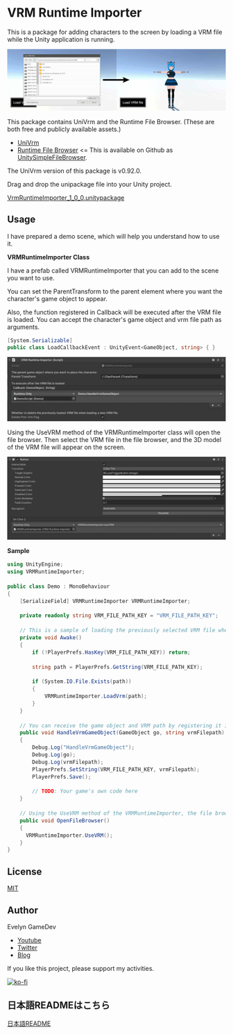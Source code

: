 # VRM Runtime Importer

This is a package for adding characters to the screen by loading a VRM file while the Unity application is running.

![demo scene](./Doc/demo.jpeg)

This package contains UniVrm and the Runtime File Browser. (These are both free and publicly available assets.)

* [UniVrm](https://github.com/vrm-c/UniVRM)
* [Runtime File Browser](https://assetstore.unity.com/packages/tools/gui/runtime-file-browser-113006?aid=1011liAjm) <= This is available on Github as [UnitySimpleFileBrowser](https://github.com/yasirkula/UnitySimpleFileBrowser).

The UniVrm version of this package is v0.92.0.

Drag and drop the unipackage file into your Unity project.

[VrmRuntimeImporter_1_0_0.unitypackage](https://github.com/EvelynGameDev/VRMRuntimeImporter/releases/)


## Usage

<!-- The following [Youtube video](http://www.youtube.com/watch?v=QSpa_vyYA1Q) explains how to use it in detail. -->

<!-- [![Animate Vroid 3D model in Unity's URP (Universal Render Pipeline) & Mixamo](https://img.youtube.com/vi/QSpa_vyYA1Q/0.jpg)](http://www.youtube.com/watch?v=QSpa_vyYA1Q) -->

I have prepared a demo scene, which will help you understand how to use it.

__VRMRuntimeImporter Class__

I have a prefab called VRMRuntimeImporter that you can add to the scene you want to use.

You can set the ParentTransform to the parent element where you want the character's game object to appear.

Also, the function registered in Callback will be executed after the VRM file is loaded. You can accept the character's game object and vrm file path as arguments.

```cs
[System.Serializable]
public class LoadCallbackEvent : UnityEvent<GameObject, string> { }
```

![inspector of VRMRuntimeImporter Prefab](./Doc/usage_1.jpeg)

Using the UseVRM method of the VRMRuntimeImporter class will open the file browser. Then select the VRM file in the file browser, and the 3D model of the VRM file will appear on the screen.

![button](./Doc/usage_2.jpeg)

__Sample__

```cs
using UnityEngine;
using VRMRuntimeImporter;

public class Demo : MonoBehaviour
{
    [SerializeField] VRMRuntimeImporter VRMRuntimeImporter;

    private readonly string VRM_FILE_PATH_KEY = "VRM_FILE_PATH_KEY";

    // This is a sample of loading the previously selected VRM file when the game is launched.
    private void Awake()
    {
        if (!PlayerPrefs.HasKey(VRM_FILE_PATH_KEY)) return;

        string path = PlayerPrefs.GetString(VRM_FILE_PATH_KEY);

        if (System.IO.File.Exists(path))
        {
            VRMRuntimeImporter.LoadVrm(path);
        }
    }

    // You can receive the game object and VRM path by registering it in the VRMRuntimeImporter's Callback.
    public void HandleVrmGameObject(GameObject go, string vrmFilepath)
    {
        Debug.Log("HandleVrmGameObject");
        Debug.Log(go);
        Debug.Log(vrmFilepath);
        PlayerPrefs.SetString(VRM_FILE_PATH_KEY, vrmFilepath);
        PlayerPrefs.Save();

        // TODO: Your game's own code here
    }

    // Using the UseVRM method of the VRMRuntimeImporter, the file browser will open and the VRM can be selected; if a VRM file is selected, the loading process will be executed.
    public void OpenFileBrowser()
    {
      VRMRuntimeImporter.UseVRM();
    }
}
```


## License

[MIT](./LICENSE.txt)

## Author

Evelyn GameDev

* [Youtube](https://www.youtube.com/c/EvelynGameDev)
* [Twitter](https://twitter.com/EvelynSoloDev)
* [Blog](https://gamedev.soarhap.com/)

If you like this project, please support my activities.

[![ko-fi](https://ko-fi.com/img/githubbutton_sm.svg)](https://ko-fi.com/S6S52PWUR)

## 日本語READMEはこちら

[日本語README](./README_jp.md)
